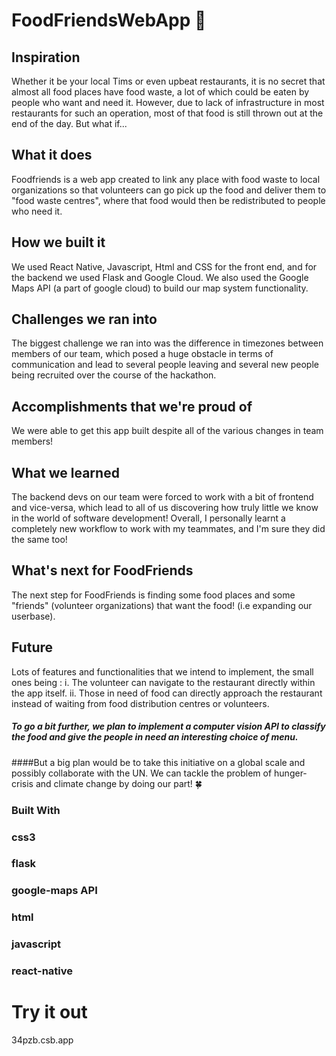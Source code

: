 # FoodFriendsWebApp :bread:
## Inspiration

Whether it be your local Tims or even upbeat restaurants, it is no secret that almost all food places have food waste, a lot of which could be eaten by people who want and need it. However, due to lack of infrastructure in most restaurants for such an operation, most of that food is still thrown out at the end of the day. But what if...

## What it does

Foodfriends is a web app created to link any place with food waste to local organizations so that volunteers can go pick up the food and deliver them to "food waste centres", where that food would then be redistributed to people who need it.

## How we built it

We used React Native, Javascript, Html and CSS for the front end, and for the backend we used Flask and Google Cloud. We also used the Google Maps API (a part of google cloud) to build our map system functionality.

## Challenges we ran into

The biggest challenge we ran into was the difference in timezones between members of our team, which posed a huge obstacle in terms of communication and lead to several people leaving and several new people being recruited over the course of the hackathon.

## Accomplishments that we're proud of

We were able to get this app built despite all of the various changes in team members!

## What we learned

The backend devs on our team were forced to work with a bit of frontend and vice-versa, which lead to all of us discovering how truly little we know in the world of software development! Overall, I personally learnt a completely new workflow to work with my teammates, and I'm sure they did the same too!

## What's next for FoodFriends

The next step for FoodFriends is finding some food places and some "friends" (volunteer organizations) that want the food! (i.e expanding our userbase).

## Future 

Lots of features and functionalities that we intend to implement, the small ones being : 
i. The volunteer can navigate to the restaurant directly within the app itself.
ii. Those in need of food can directly approach the restaurant instead of waiting from food distribution centres or volunteers.
##### To go a bit further, we plan to implement a computer vision API to classify the food and give the people in need an interesting choice of menu.
    
####But a big plan would be to take this initiative on a global scale and possibly collaborate with the UN. We can tackle the problem of hunger-crisis and climate change by doing our part! :four_leaf_clover:

### Built With
### css3
### flask
### google-maps API
### html
### javascript
### react-native

# Try it out
 34pzb.csb.app
